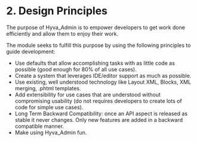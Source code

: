 # 2. Design Principles

The purpose of Hyva_Admin is to empower developers to get work done efficiently and allow them to enjoy their work.

The module seeks to fulfill this purpose by using the following principles to guide development:


* Use defaults that allow accomplishing tasks with as little code as possible (good enough for 80% of all use cases).
* Create a system that leverages IDE/editor support as much as possible.
* Use existing, well understood technology like Layout XML, Blocks, XML merging, .phtml templates.
* Add extensibility for use cases that are understood without compromising usability (do not requires developers to create lots of code for simple use cases).
* Long Term Backward Compatibility: once an API aspect is released as stable it never changes. Only new features are added in a backward compatible manner.
* Make using Hyva_Admin fun.



